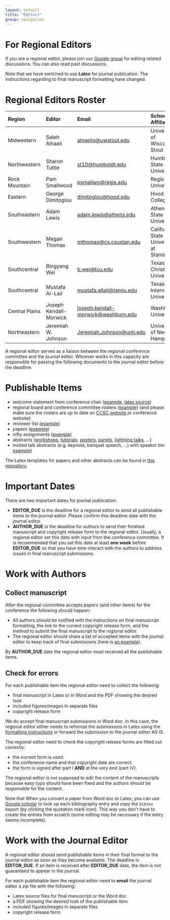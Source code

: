 ```yaml
---
layout: default
title: "Editors"
group: navigation
---
```

# For Regional Editors
If you are a regional editor, please join our [Google group](https://groups.google.com/forum/#!forum/ccsc-editors) for editing related
discussions. You can also read past discussions.

Note that we have switched to use __Latex__ for journal publication.
The instructions regarding to final manuscript formatting have changed.

# Regional Editors Roster

| Region | Editor | Email | School Affiliation |
|:-------|:-------|:-------| :-------|
| Midwestern | Saleh Alnaeli | alnaelis@uwstout.edu | University of Wisconsin-Stout |
| Northwestern | Sharon Tuttle | st10@humboldt.edu | Humboldt State University |
| Rock Mountain | Pam Smallwood| psmallwo@regis.edu | Regis University |
| Eastern | George Dimitoglou | dimitoglou@hood.edu | Hood College |
| Southeastern | Adam Lewis | adam.lewis@athens.edu | Athens State University|
| Southwestern | Megan Thomas | mthomas@cs.csustan.edu | California State University at Stanislaus |
| Southcentral | Bingyang Wei | b.wei@tcu.edu | Texas Christian University |
| Southcentral | Mustafa Al-Lail | mustafa.allail@tamiu.edu | Texas A&M International University |
| Central Plains | Joseph Kendall-Morwick | joseph.kendall-morwick@washburn.edu |  Washburn University |
| Northeastern | Jeremiah W. Johnson | Jeremiah.Johnson@unh.edu | University of New Hampshire |

A regional editor serves as a liaison between the regional conference committee
and the journal editor. Whoever works in this capacity are responsible for
passing the following documents to the journal editor before the deadline.

# Publishable Items
* welcome statement from conference chair ([example](samples/welcome.pdf), [latex source](samples/welcome.tex))
* regional board and conference committee rosters ([example](samples/committees.txt)) (and please make sure the rosters are
up to date on [CCSC website ](http://www.ccsc.org/regions/) or conference website)
* reviewer list ([example](samples/reviewers.txt))
* papers ([example](samples/paper.pdf))
* nifty assignments ([example](samples/nifty.pdf))
* abstracts ([workshops](samples/workshop_abstract.pdf),
  [tutorials](samples/tutorial_abstract.pdf),
  [posters](samples/poster_abstract.pdf), [panels](samples/panel.pdf), [lightning talks](samples/lightning_talk.pdf), ...)
* invited talk abstracts (e.g. keynote, banquet speech, ...) with speaker bio
  [example](samples/speech_abstract.pdf))

The Latex templates for papers and other abstracts can be found in [this repository](https://github.com/lubaochuan/ccsc-editor).

# Important Dates
There are two important dates for journal publication:
- __EDITOR_DUE__ is the deadline for a regional editor to send all
publishable items to the journal editor. Please confirm this deadline date with
the journal editor.
- __AUTHOR_DUE__ is the deadline for authors to send their finished manuscript
and copyright release form to the regional editor. Usually, a regional editor
set this date with input from the conference committee. It is recommended that
you set this date at least __one week__ before __EDITOR_DUE__ so that you have time
interact with the authors to address issues in final manuscript submissions.

# Work with Authors
## Collect manuscript
After the regional committee accepts papers (and other items) for the
conference the following should happen:
* All authors should be notified with the instructions on final manuscript
formatting, the link to the current copyright release form, and the method to
submit the final manuscript to the regional editor.
* The regional editor should share a list of accepted items with the journal
editor to keep track of final submissions (here is
[an example](https://docs.google.com/spreadsheets/d/1hxodui1yzcsJGt2iDZrRXYK9hmTV9hoQ3N2pl3OQFvA/edit?usp=sharing)).

By __AUTHOR_DUE__ date the regional editor must received all the publishable
items.

## Check for errors
For each publishable item the regional editor need to collect the following:
- final manuscript in Latex or in Word and the PDF showing the desired look
- included figures/images in separate files
- copyright release form

We do accept final manuscript submissions in Word doc. In this case,
the regional editor either needs to reformat the submissions in Latex using
the [formatting instructions](https://github.com/lubaochuan/ccsc-editor) or
forward the submission to the journal editor AS IS.

The regional editor need to check the copyright release forms are filled out
correctly:
- the current form is used.
- the conference name and that copyright date are correct.
- the form is signed after part I __AND__ at the very end (part IV).

The regional editor is not supposed to edit the content of the manuscripts
because easy typo should have been fixed and the authors should be responsible
for the content.

Note that When you convert a paper from Word doc to Latex, you can use
[Google scholar](https://scholar.google.com/) to look up each bibliography entry and copy the
`bibtex` export (by clicking the quotation mark icon). This way you don't have
to create the entries from scratch (some editing may be necessary if the entry
seems incomplete).

# Work with the Journal Editor
A regional editor should send publishable items in their final
format to the journal editor as soon as they become available. The deadline
is __EDITOR_DUE__. If an item is received after __EDITOR_DUE__ date, the item
is not guaranteed to appear in the journal.

For each publishable item the regional editor need to __email__ the journal
editor a zip file with the following:
- Latex source files for final manuscript or the Word doc
- a PDF showing the desired look of the publishable item
- included figures/images in separate files
- copyright release form

